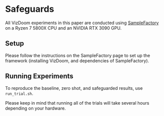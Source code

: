 # Safeguards

All VizDoom experiments in this paper are conducted using [SampleFactory](https://github.com/alex-petrenko/sample-factory) on a Ryzen 7 5800X CPU and an NVIDIA RTX 3090 GPU.

## Setup

Please follow the instructions on the SampleFactory page to set up the framework (installing VizDoom, and dependencies of SampleFactory).

## Running Experiments

To reproduce the baseline, zero shot, and safeguarded results, use `run_trial.sh`.

Please keep in mind that running all of the trials will take several hours depending on your hardware.

